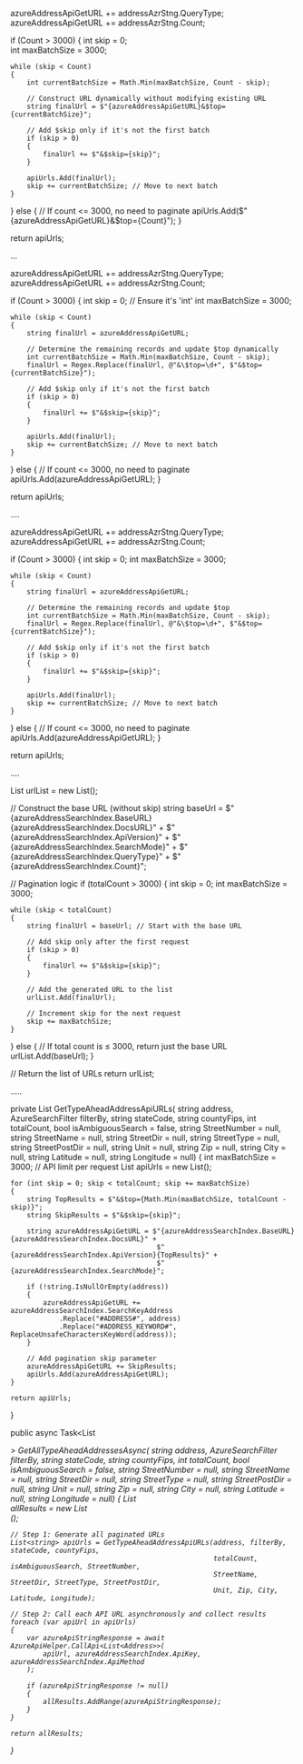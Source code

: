 azureAddressApiGetURL += addressAzrStng.QueryType;
azureAddressApiGetURL += addressAzrStng.Count;

if (Count > 3000)
{
    int skip = 0;  
    int maxBatchSize = 3000;

    while (skip < Count)
    {
        int currentBatchSize = Math.Min(maxBatchSize, Count - skip);

        // Construct URL dynamically without modifying existing URL
        string finalUrl = $"{azureAddressApiGetURL}&$top={currentBatchSize}";

        // Add $skip only if it's not the first batch
        if (skip > 0)
        {
            finalUrl += $"&$skip={skip}";
        }

        apiUrls.Add(finalUrl);
        skip += currentBatchSize; // Move to next batch
    }
}
else
{
    // If count <= 3000, no need to paginate
    apiUrls.Add($"{azureAddressApiGetURL}&$top={Count}");
}

return apiUrls;


...




azureAddressApiGetURL += addressAzrStng.QueryType;
azureAddressApiGetURL += addressAzrStng.Count;

if (Count > 3000)
{
    int skip = 0;  // Ensure it's 'int'
    int maxBatchSize = 3000;

    while (skip < Count)
    {
        string finalUrl = azureAddressApiGetURL;

        // Determine the remaining records and update $top dynamically
        int currentBatchSize = Math.Min(maxBatchSize, Count - skip);
        finalUrl = Regex.Replace(finalUrl, @"&\$top=\d+", $"&$top={currentBatchSize}");

        // Add $skip only if it's not the first batch
        if (skip > 0)
        {
            finalUrl += $"&$skip={skip}";
        }

        apiUrls.Add(finalUrl);
        skip += currentBatchSize; // Move to next batch
    }
}
else
{
    // If count <= 3000, no need to paginate
    apiUrls.Add(azureAddressApiGetURL);
}

return apiUrls;

....





azureAddressApiGetURL += addressAzrStng.QueryType;
azureAddressApiGetURL += addressAzrStng.Count;

if (Count > 3000)
{
    int skip = 0;
    int maxBatchSize = 3000;

    while (skip < Count)
    {
        string finalUrl = azureAddressApiGetURL;

        // Determine the remaining records and update $top
        int currentBatchSize = Math.Min(maxBatchSize, Count - skip);
        finalUrl = Regex.Replace(finalUrl, @"&\$top=\d+", $"&$top={currentBatchSize}");

        // Add $skip only if it's not the first batch
        if (skip > 0)
        {
            finalUrl += $"&$skip={skip}";
        }

        apiUrls.Add(finalUrl);
        skip += currentBatchSize; // Move to next batch
    }
}
else
{
    // If count <= 3000, no need to paginate
    apiUrls.Add(azureAddressApiGetURL);
}

return apiUrls;

....



List<string> urlList = new List<string>();

// Construct the base URL (without skip)
string baseUrl = $"{azureAddressSearchIndex.BaseURL}{azureAddressSearchIndex.DocsURL}" +
                 $"{azureAddressSearchIndex.ApiVersion}" +
                 $"{azureAddressSearchIndex.SearchMode}" +
                 $"{azureAddressSearchIndex.QueryType}" +
                 $"{azureAddressSearchIndex.Count}";

// Pagination logic
if (totalCount > 3000)
{
    int skip = 0;
    int maxBatchSize = 3000;

    while (skip < totalCount)
    {
        string finalUrl = baseUrl; // Start with the base URL

        // Add skip only after the first request
        if (skip > 0)
        {
            finalUrl += $"&$skip={skip}";
        }

        // Add the generated URL to the list
        urlList.Add(finalUrl);

        // Increment skip for the next request
        skip += maxBatchSize;
    }
}
else
{
    // If total count is ≤ 3000, return just the base URL
    urlList.Add(baseUrl);
}

// Return the list of URLs
return urlList;



.....






private List<string> GetTypeAheadAddressApiURLs(
    string address, AzureSearchFilter filterBy, string stateCode, string countyFips, 
    int totalCount, bool isAmbiguousSearch = false, string StreetNumber = null, 
    string StreetName = null, string StreetDir = null, string StreetType = null, 
    string StreetPostDir = null, string Unit = null, string Zip = null, 
    string City = null, string Latitude = null, string Longitude = null)
{
    int maxBatchSize = 3000; // API limit per request
    List<string> apiUrls = new List<string>();

    for (int skip = 0; skip < totalCount; skip += maxBatchSize)
    {
        string TopResults = $"&$top={Math.Min(maxBatchSize, totalCount - skip)}";
        string SkipResults = $"&$skip={skip}";

        string azureAddressApiGetURL = $"{azureAddressSearchIndex.BaseURL}{azureAddressSearchIndex.DocsURL}" +
                                        $"{azureAddressSearchIndex.ApiVersion}{TopResults}" +
                                        $"{azureAddressSearchIndex.SearchMode}";

        if (!string.IsNullOrEmpty(address))
        {
            azureAddressApiGetURL += azureAddressSearchIndex.SearchKeyAddress
                .Replace("#ADDRESS#", address)
                .Replace("#ADDRESS_KEYWORD#", ReplaceUnsafeCharactersKeyWord(address));
        }

        // Add pagination skip parameter
        azureAddressApiGetURL += SkipResults;  
        apiUrls.Add(azureAddressApiGetURL);
    }

    return apiUrls;
}

public async Task<List<Address>> GetAllTypeAheadAddressesAsync(
    string address, AzureSearchFilter filterBy, string stateCode, string countyFips, 
    int totalCount, bool isAmbiguousSearch = false, string StreetNumber = null, 
    string StreetName = null, string StreetDir = null, string StreetType = null, 
    string StreetPostDir = null, string Unit = null, string Zip = null, 
    string City = null, string Latitude = null, string Longitude = null)
{
    List<Address> allResults = new List<Address>();

    // Step 1: Generate all paginated URLs
    List<string> apiUrls = GetTypeAheadAddressApiURLs(address, filterBy, stateCode, countyFips, 
                                                      totalCount, isAmbiguousSearch, StreetNumber, 
                                                      StreetName, StreetDir, StreetType, StreetPostDir, 
                                                      Unit, Zip, City, Latitude, Longitude);
    
    // Step 2: Call each API URL asynchronously and collect results
    foreach (var apiUrl in apiUrls)
    {
        var azureApiStringResponse = await AzureApiHelper.CallApi<List<Address>>(
            apiUrl, azureAddressSearchIndex.ApiKey, azureAddressSearchIndex.ApiMethod
        );

        if (azureApiStringResponse != null)
        {
            allResults.AddRange(azureApiStringResponse);
        }
    }

    return allResults;
}
